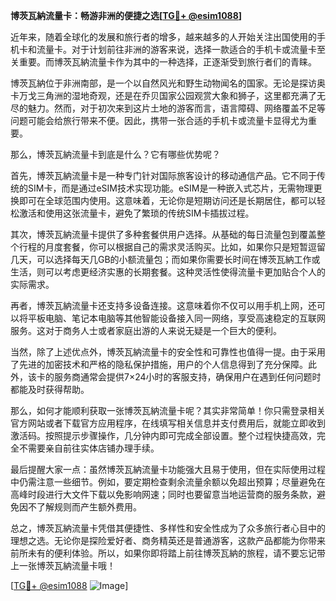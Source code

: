 **博茨瓦納流量卡：畅游非洲的便捷之选[[TG💪+ @esim1088](https://t.me/s/esim1088)]**

近年来，随着全球化的发展和旅行者的增多，越来越多的人开始关注出国使用的手机卡和流量卡。对于计划前往非洲的游客来说，选择一款适合的手机卡或流量卡至关重要。而博茨瓦納流量卡作为其中的一种选择，正逐渐受到旅行者们的青睐。

博茨瓦納位于非洲南部，是一个以自然风光和野生动物闻名的国家。无论是探访奥卡万戈三角洲的湿地奇观，还是在乔贝国家公园观赏大象和狮子，这里都充满了无尽的魅力。然而，对于初次来到这片土地的游客而言，语言障碍、网络覆盖不足等问题可能会给旅行带来不便。因此，携带一张合适的手机卡或流量卡显得尤为重要。

那么，博茨瓦納流量卡到底是什么？它有哪些优势呢？

首先，博茨瓦納流量卡是一种专门针对国际旅客设计的移动通信产品。它不同于传统的SIM卡，而是通过eSIM技术实现功能。eSIM是一种嵌入式芯片，无需物理更换即可在全球范围内使用。这意味着，无论你是短期访问还是长期居住，都可以轻松激活和使用这张流量卡，避免了繁琐的传统SIM卡插拔过程。

其次，博茨瓦納流量卡提供了多种套餐供用户选择。从基础的每日流量包到覆盖整个行程的月度套餐，你可以根据自己的需求灵活购买。比如，如果你只是短暂逗留几天，可以选择每天几GB的小额流量包；而如果你需要长时间在博茨瓦納工作或生活，则可以考虑更经济实惠的长期套餐。这种灵活性使得流量卡更加贴合个人的实际需求。

再者，博茨瓦納流量卡还支持多设备连接。这意味着你不仅可以用手机上网，还可以将平板电脑、笔记本电脑等其他智能设备接入同一网络，享受高速稳定的互联网服务。这对于商务人士或者家庭出游的人来说无疑是一个巨大的便利。

当然，除了上述优点外，博茨瓦納流量卡的安全性和可靠性也值得一提。由于采用了先进的加密技术和严格的隐私保护措施，用户的个人信息得到了充分保障。此外，该卡的服务商通常会提供7×24小时的客服支持，确保用户在遇到任何问题时都能及时获得帮助。

那么，如何才能顺利获取一张博茨瓦納流量卡呢？其实非常简单！你只需登录相关官方网站或者下载官方应用程序，在线填写相关信息并支付费用后，就能立即收到激活码。按照提示步骤操作，几分钟内即可完成全部设置。整个过程快捷高效，完全不需要亲自前往实体店铺办理手续。

最后提醒大家一点：虽然博茨瓦納流量卡功能强大且易于使用，但在实际使用过程中仍需注意一些细节。例如，要定期检查剩余流量余额以免超出预算；尽量避免在高峰时段进行大文件下载以免影响网速；同时也要留意当地运营商的服务条款，避免因不了解规则而产生额外费用。

总之，博茨瓦納流量卡凭借其便捷性、多样性和安全性成为了众多旅行者心目中的理想之选。无论你是探险爱好者、商务精英还是普通游客，这款产品都能为你带来前所未有的便利体验。所以，如果你即将踏上前往博茨瓦納的旅程，请不要忘记带上一张博茨瓦納流量卡哦！

[[TG💪+ @esim1088](https://t.me/s/esim1088) ![Image](https://i.postimg.cc/4NQfJmqS/Snipaste-2025-05-13-00-14-12.png)]